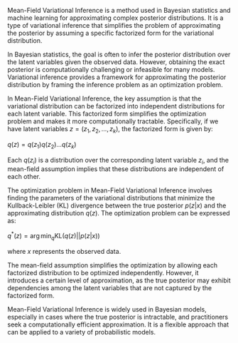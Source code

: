 Mean-Field Variational Inference is a method used in Bayesian statistics and machine learning for approximating complex posterior distributions. It is a type of variational inference that simplifies the problem of approximating the posterior by assuming a specific factorized form for the variational distribution.

In Bayesian statistics, the goal is often to infer the posterior distribution over the latent variables given the observed data. However, obtaining the exact posterior is computationally challenging or infeasible for many models. Variational inference provides a framework for approximating the posterior distribution by framing the inference problem as an optimization problem.

In Mean-Field Variational Inference, the key assumption is that the variational distribution can be factorized into independent distributions for each latent variable. This factorized form simplifies the optimization problem and makes it more computationally tractable. Specifically, if we have latent variables $z = (z_1, z_2, \ldots, z_k)$, the factorized form is given by:

$q(z) = q(z_1)q(z_2)\ldots q(z_k)$

Each $q(z_i)$ is a distribution over the corresponding latent variable $z_i$, and the mean-field assumption implies that these distributions are independent of each other.

The optimization problem in Mean-Field Variational Inference involves finding the parameters of the variational distributions that minimize the Kullback-Leibler (KL) divergence between the true posterior $p(z | x)$ and the approximating distribution $q(z)$. The optimization problem can be expressed as:

$q^*(z) = \arg \min_q \text{KL}(q(z) || p(z | x))$

where $x$ represents the observed data.

The mean-field assumption simplifies the optimization by allowing each factorized distribution to be optimized independently. However, it introduces a certain level of approximation, as the true posterior may exhibit dependencies among the latent variables that are not captured by the factorized form.

Mean-Field Variational Inference is widely used in Bayesian models, especially in cases where the true posterior is intractable, and practitioners seek a computationally efficient approximation. It is a flexible approach that can be applied to a variety of probabilistic models.